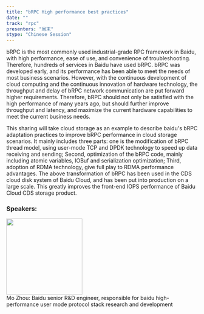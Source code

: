 ```yaml
---
title: "bRPC High performance best practices"
date: "" 
track: "rpc"
presenters: "周末"
stype: "Chinese Session"
---
```


bRPC is the most commonly used industrial-grade RPC framework in Baidu, with high performance, ease of use, and convenience of troubleshooting. Therefore, hundreds of services in Baidu have used bRPC. bRPC was developed early, and its performance has been able to meet the needs of most business scenarios. However, with the continuous development of cloud computing and the continuous innovation of hardware technology, the throughput and delay of bRPC network communication are put forward higher requirements. Therefore, bRPC should not only be satisfied with the high performance of many years ago, but should further improve throughput and latency, and maximize the current hardware capabilities to meet the current business needs.

This sharing will take cloud storage as an example to describe baidu's bRPC adaptation practices to improve bRPC performance in cloud storage scenarios. It mainly includes three parts: one is the modification of bRPC thread model, using user-mode TCP and DPDK technology to speed up data receiving and sending; Second, optimization of the bRPC code, mainly including atomic variables, IOBuf and serialization optimization; Third, adoption of RDMA technology, give full play to RDMA performance advantages. The above transformation of bRPC has been used in the CDS cloud disk system of Baidu Cloud, and has been put into production on a large scale. This greatly improves the front-end IOPS performance of Baidu Cloud CDS storage product.

 ### Speakers: 
 <img src="images/speaker/1184.png" width="200" /><br>Mo Zhou: Baidu senior R&D engineer, responsible for baidu high-performance user mode protocol stack research and development

 
